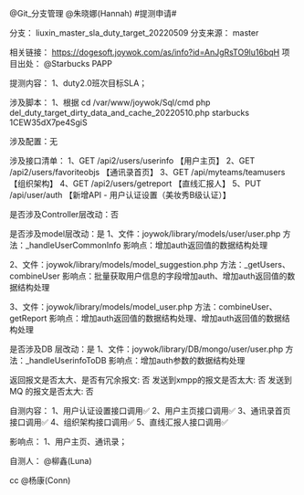 @Git_分支管理  @朱晓娜(Hannah)  #提测申请# 

分支： liuxin_master_sla_duty_target_20220509
分支来源： master

相关链接：
https://dogesoft.joywok.com/as/info?id=AnJgRsTO9lu16bqH
项目出处： @Starbucks PAPP  

提测内容：
1、duty2.0班次目标SLA；

涉及脚本：
1、根据
cd /var/www/joywok/Sql/cmd
php del_duty_target_dirty_data_and_cache_20220510.php starbucks 1CEW35dX7pe4SgiS

涉及配置：无

涉及接口清单：
1、GET /api2/users/userinfo	【用户主页】
2、GET /api2/users/favoriteobjs	【通讯录首页】
3、GET /api/myteams/teamusers	【组织架构】
4、GET /api2/users/getreport	【直线汇报人】
5、PUT /api/user/auth		【新增API - 用户认证设置（美妆秀B级认证）】

是否涉及Controller层改动：否

是否涉及model层改动：是
1、文件：joywok/library/models/user/user.php
方法：_handleUserCommonInfo
影响点：增加auth返回值的数据结构处理

2、文件：joywok/library/models/model_suggestion.php
方法：_getUsers、combineUser
影响点：批量获取用户信息的字段增加auth、增加auth返回值的数据结构处理

3、文件：joywok/library/models/model_user.php
方法：combineUser、getReport
影响点：增加auth返回值的数据结构处理、增加auth返回值的数据结构处理

是否涉及DB 层改动：是
1、文件：joywok/library/DB/mongo/user/user.php
方法：_handleUserinfoToDB
影响点：增加auth参数的数据结构处理

返回报文是否太大、是否有冗余报文: 否
发送到xmpp的报文是否太大: 否
发送到MQ 的报文是否太大: 否

自测内容：
1、用户认证设置接口调用✅
2、用户主页接口调用✅
3、通讯录首页接口调用✅
4、组织架构接口调用✅
5、直线汇报人接口调用✅

影响点：
1、用户主页、通讯录；

自测人： @柳鑫(Luna) 

cc @杨康(Conn) 